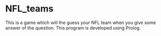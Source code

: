 # NFL_teams
This is a game which will the guess your NFL team when you give some answer of the question. This program is developed using Prolog.

